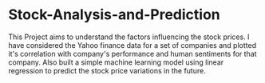 # Stock-Analysis-and-Prediction

This Project aims to understand the factors influencing the stock prices. I have considered the Yahoo finance data for a set of companies and plotted it's correlation with company's performance
and human sentiments for that company. Also built a simple machine learning model using linear regression to predict the stock price variations in the future.